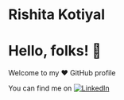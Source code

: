 # Rishita Kotiyal
# Hello, folks! 👋
Welcome to my ❤ GitHub profile
<!-- Actual text -->

You can find me on [![LinkedIn][1.2]][1]

<!-- Icons -->

[1.2]: https://www.vectorstock.com/royalty-free-vector/linkedin-logo-icon-social-media-symbol-business-vector-21628742 (LinkedIn icon without padding)

<!-- Links to your social media accounts -->
[1]: https://www.linkedin.com/in/rishita-kotiyal/
